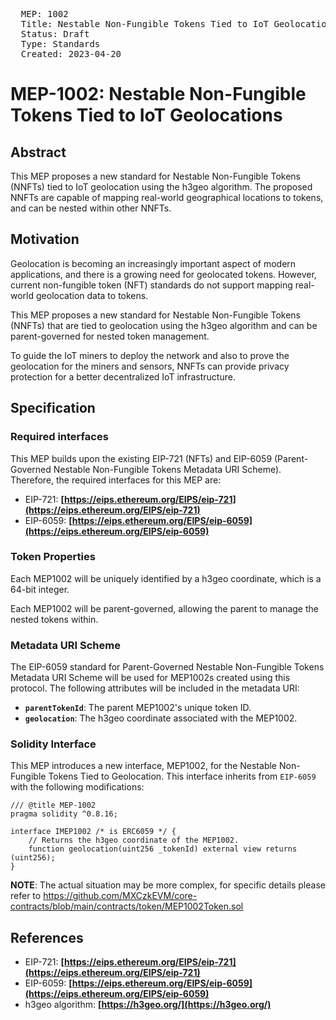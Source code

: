 <pre>
  MEP: 1002
  Title: Nestable Non-Fungible Tokens Tied to IoT Geolocations
  Status: Draft
  Type: Standards
  Created: 2023-04-20
</pre>

# MEP-1002: Nestable Non-Fungible Tokens Tied to IoT Geolocations

## **Abstract**

This MEP proposes a new standard for Nestable Non-Fungible Tokens (NNFTs) tied to IoT geolocation using the h3geo algorithm. The proposed NNFTs are capable of mapping real-world geographical locations to tokens, and can be nested within other NNFTs.

## **Motivation**

Geolocation is becoming an increasingly important aspect of modern applications, and there is a growing need for geolocated tokens. However, current non-fungible token (NFT) standards do not support mapping real-world geolocation data to tokens.

This MEP proposes a new standard for Nestable Non-Fungible Tokens (NNFTs) that are tied to geolocation using the h3geo algorithm and can be parent-governed for nested token management.

To guide the IoT miners to deploy the network and also to prove the geolocation for the miners and sensors, NNFTs can provide privacy protection for a better decentralized IoT infrastructure.

## **Specification**

### **Required interfaces**

This MEP builds upon the existing EIP-721 (NFTs) and EIP-6059 (Parent-Governed Nestable Non-Fungible Tokens Metadata URI Scheme). Therefore, the required interfaces for this MEP are:

- EIP-721: **[https://eips.ethereum.org/EIPS/eip-721](https://eips.ethereum.org/EIPS/eip-721)**
- EIP-6059: **[https://eips.ethereum.org/EIPS/eip-6059](https://eips.ethereum.org/EIPS/eip-6059)**

### **Token Properties**

Each MEP1002 will be uniquely identified by a h3geo coordinate, which is a 64-bit integer.

Each MEP1002 will be parent-governed, allowing the parent to manage the nested tokens within.

### **Metadata URI Scheme**

The EIP-6059 standard for Parent-Governed Nestable Non-Fungible Tokens Metadata URI Scheme will be used for MEP1002s created using this protocol. The following attributes will be included in the metadata URI:

- **`parentTokenId`**: The parent MEP1002's unique token ID.
- **`geolocation`**: The h3geo coordinate associated with the MEP1002.

### Solidity Interface

This MEP introduces a new interface, MEP1002, for the Nestable Non-Fungible Tokens Tied to Geolocation. This interface inherits from `EIP-6059` with the following modifications:

```solidity
/// @title MEP-1002
pragma solidity ^0.8.16;

interface IMEP1002 /* is ERC6059 */ {
    // Returns the h3geo coordinate of the MEP1002.
    function geolocation(uint256 _tokenId) external view returns (uint256);
}
```

**NOTE**: The actual situation may be more complex, for specific details please refer to https://github.com/MXCzkEVM/core-contracts/blob/main/contracts/token/MEP1002Token.sol

## **References**

- EIP-721: **[https://eips.ethereum.org/EIPS/eip-721](https://eips.ethereum.org/EIPS/eip-721)**
- EIP-6059: **[https://eips.ethereum.org/EIPS/eip-6059](https://eips.ethereum.org/EIPS/eip-6059)**
- h3geo algorithm: **[https://h3geo.org/](https://h3geo.org/)**
